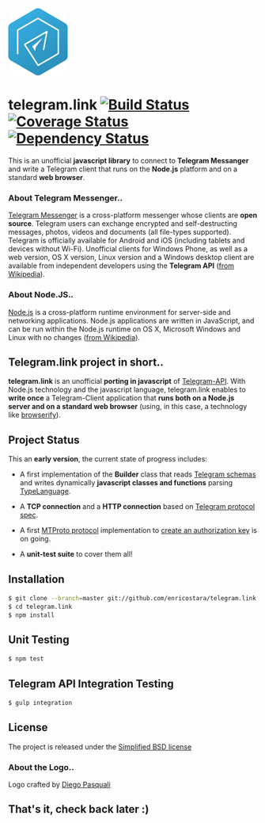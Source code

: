 
<img src="./telegram.link.png" width="120" />


# telegram.link  [![Build Status][travis-image]][travis-url] [![Coverage Status][coverage-image]][coverage-url] [![Dependency Status][gemnasium-image]][gemnasium-url]

This is an unofficial **javascript library** to connect to **Telegram Messanger** and write a Telegram client that runs 
on the **Node.js** platform and on a standard **web browser**.

### About Telegram Messenger.. 

[Telegram Messenger](http://www.telegram.org ) is a cross-platform messenger whose clients are **open source**. 
Telegram users can exchange encrypted and self-destructing messages, photos, videos and documents (all file-types supported). 
Telegram is officially available for Android and iOS (including tablets and devices without Wi-Fi). 
Unofficial clients for Windows Phone, as well as a web version, OS X version, Linux version and a Windows desktop client 
are available from independent developers using the **Telegram API**
([from Wikipedia](http://en.wikipedia.org/wiki/Telegram_\(software\))).

### About Node.JS..

[Node.js](http://nodejs.org) is a cross-platform runtime environment for server-side and networking applications. 
Node.js applications are written in JavaScript, and can be run within the Node.js runtime on OS X, Microsoft Windows and 
Linux with no changes ([from Wikipedia](http://en.wikipedia.org/wiki/Node.js)).


## Telegram.link project in short..

**telegram.link** is an unofficial **porting in javascript** of [Telegram-API](https://core.telegram.org/api). 
With Node.js technology and the javascript language, telegram.link enables to **write once** a Telegram-Client application 
that **runs both on a Node.js server and on a standard web browser** 
(using, in this case, a technology like [browserify](https://www.npmjs.org/package/browserify)).

## Project Status

This an **early version**, the current state of progress includes:

- A first implementation of the **Builder** class that reads [Telegram schemas](https://core.telegram.org/schema) 
and writes dynamically **javascript classes and functions** parsing [TypeLanguage](https://core.telegram.org/mtproto/TL).

- A **TCP connection** and a **HTTP connection**  based on [Telegram protocol spec](https://core.telegram.org/mtproto#tcp-transport). 

- A first [MTProto protocol](https://core.telegram.org/mtproto) implementation to 
[create an authorization key](https://core.telegram.org/mtproto/auth_key) is on going.

- A **unit-test suite** to cover them all!

## Installation

```bash
$ git clone --branch=master git://github.com/enricostara/telegram.link.git
$ cd telegram.link
$ npm install
```

## Unit Testing 

```bash
$ npm test
```

## Telegram API Integration Testing 

```bash
$ gulp integration
```

## License

The project is released under the [Simplified BSD license](./LICENSE) 

### About the Logo..

Logo crafted by [Diego Pasquali](http://dribbble.com/diegopq)

## That's it, check back later :)

[travis-url]: https://travis-ci.org/enricostara/telegram.link
[travis-image]: https://travis-ci.org/enricostara/telegram.link.svg?branch=master

[coverage-url]: https://coveralls.io/r/enricostara/telegram.link?branch=master
[coverage-image]: https://img.shields.io/coveralls/enricostara/telegram.link.svg

[gemnasium-url]: https://gemnasium.com/enricostara/telegram.link
[gemnasium-image]: https://gemnasium.com/enricostara/telegram.link.svg

